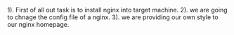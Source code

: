 1). First of all out task is to install nginx into target machine.
2). we are going to chnage the config file of a nginx.
3). we are providing our own style to our nginx homepage.

